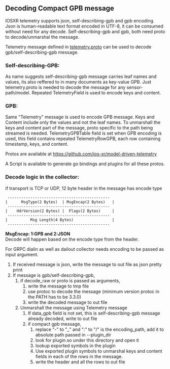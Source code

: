 ## Decoding Compact GPB message

IOSXR telemetry supports json, self-describing-gpb and gpb encoding.  
Json is human-readable text format encoded in UTF-8, it can
be consumed without need for any decode. Self-describing-gpb and gpb, both need proto to
decode/unmarshal the message.

Telemetry message defined in
[telemetry.proto](https://github.com/ios-xr/telemetry-go-collector/blob/master/telemetry/telemetry.proto) can
be used to decode gpb/self-describing-gpb message.

### Self-describing-GPB:
As name suggests self-describing-gpb message carries leaf names and values, its also
reffered to in many documents as key-value GPB. Just telemetry.proto
is needed to decode the message for any sensor-path/model. Repeated
TelemetryField is used to encode keys and content.

### GPB:
Same "Telemetry" message is used to encode GPB message. Keys and
Content include only the values and not the leaf names. To unmarshall
the keys and content part of the message, proto specific to the path
being streamed is needed.
TelemetryGPBTable field is set when GPB encoding is used, this field
contains repeated TelemetryRowGPB, each row containing timestamp,
keys, and content.

Protos are available at
https://github.com/ios-xr/model-driven-telemetry

A Script is available to generate go bindings and plugins for all
these protos.

### Decode logic in the collector:
if transport is TCP or UDP, 12 byte header in the message has encode type

```
 ---------------------------------------------
|      MsgType(2 Bytes)  | MsgEncap(2 Bytes)   |
 ---------------------------------------------
|    HdrVersion(2 Bytes) |  Flags(2 Bytes)     |
 ---------------------------------------------
|          Msg Length(4 Bytes)                 |
 ---------------------------------------------
```
**MsgEncap: 1:GPB and 2:JSON**  
Decode will happen based on the encode type from the header.

For GRPC dialin as well as dailout collector needs encoding to be passed as input argument.

1) If received message is json, write the message to out file as json
pretty print
2) If message is gpb/self-describing-gpb,
   1) if decode_raw or proto is passed as arguments,
      1) write the message to tmp file
      2) use protoc to decode the message
         (minimum version protoc in the PATH has to be 3.3.0)
      3) write the decoded message to out file
   2) Unmarshall the message using Telemetry message
      1) If data_gpb field is not set, this is self-describing-gpb
         message already decoded, write to out file
      2) if compact gpb message,
         1) replace "-" to "_" and ":" to "/" is the encoding_path, add it to absolute path passed in --plugin_dir
         2) look for plugin.so under this directory and open it
         3) lookup exported symbols in the plugin
         4) Use exported plugin symbols to unmarshal keys and content fields in each of the rows in the message.
         5) write the header and all the rows to out file
